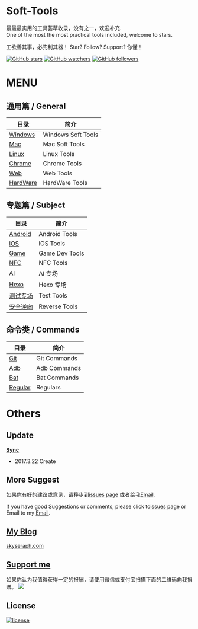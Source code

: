 # Soft-Tools
最最最实用的工具荟萃收录，没有之一，欢迎补充.  
One of the most the most practical tools included, welcome to stars.

工欲善其事，必先利其器！ Star? Follow? Support? 你懂！


[![GitHub stars](https://img.shields.io/github/stars/skyseraph/Soft-Tools.svg?style=social&label=Star)](https://github.com/skyseraph/Soft-Tools)
[![GitHub watchers](https://img.shields.io/github/watchers/skyseraph/Soft-Tools.svg?style=social&label=Watch)](https://github.com/skyseraph/Soft-Tools)
[![GitHub followers](https://img.shields.io/github/followers/skyseraph.svg?style=social&label=Follow)](https://github.com/skyseraph/Soft-Tools) 

# MENU

## 通用篇 / General 
|			目录					|		简介				|
|----------------------------	|-----------------------|
|	[Windows](docs/Windows.md)	|	Windows Soft Tools	|
|	[Mac](docs/Mac.md)			|	Mac Soft Tools		|
|	[Linux](docs/Linux.md)		|	Linux Tools			|
|	[Chrome](docs/Chrome.md)	|	Chrome Tools		|
|	[Web](docs/Web.md)			|	Web Tools			|
|	[HardWare](docs/HardWare.md)|	HardWare Tools		|


## 专题篇 / Subject 

|				目录					|		简介			|
|----------------------------------	|--------------		|
|	[Android](docs/Android.md)		|	Android Tools	|
|	[iOS](docs/iOS.md)				|	iOS Tools		|
|	[Game](docs/Game.md)			|	Game Dev Tools	|
|	[NFC](docs/NFC.md)				|	NFC  Tools		|
|	[AI](docs/AI_CV.md)				|	AI 专场		|
|	[Hexo](docs/Hexo.md)				|Hexo 专场	|
|	[测试专场](docs/Test.md)			|	Test Tools		|
|	[安全逆向](docs/Reverse.md)		|	Reverse Tools	|

## 命令类 / Commands

|				目录					|		简介			|
|----------------------------------	|--------------		|
|	[Git](docs/Git.md)				|	Git Commands	|
|	[Adb](docs/Adb.md)				|	Adb Commands	|
|	[Bat](docs/Bat.md)				|	Bat Commands	|
|	[Regular](docs/Regular.md)		|	Regulars		|



# Others

## Update    

[**Sync**](http://skyseraph.com/2014/08/06/Tools/IT生涯，我的常用软件清单/)   

- 2017.3.22 Create   

## More Suggest

如果你有好的建议或意见，请移步到[issues page](https://github.com/Soft-Tools/Doc/issues) 或者给我[Email](mailto:skyseraph00@126.com).  

If you have good Suggestions or comments, please click to[issues page](https://github.com/Soft-Tools/Doc/issues) or Email to my [Email](mailto:skyseraph00@126.com). 

## [My Blog](http://www.skyseraph.com )

[skyseraph.com](http://www.skyseraph.com) 


[Support me](http://www.skyseraph.com)
-------
如果你认为我值得获得一定的报酬，请使用微信或支付宝扫描下面的二维码向我捐赠。
![](http://7xo4q8.com1.z0.glb.clouddn.com/skyseraph/2016/wx_zfb.jpg "")


License
-------

[![license](https://img.shields.io/badge/License-GPLv3-blue.svg?style=flat-square)](https://github.com/skyseraph/Soft-Tools/blob/master/LICENSE)
